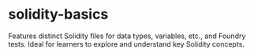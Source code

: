# solidity-basics
Features distinct Solidity files for data types, variables, etc., and Foundry tests. Ideal for learners to explore and understand key Solidity concepts.
